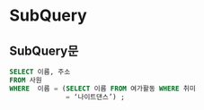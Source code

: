 # SubQuery
## SubQuery문
```sql
SELECT 이름, 주소
FROM 사원
WHERE  이름 = (SELECT 이름 FROM 여가활동 WHERE 취미 
              = ‘나이트댄스’) ;
```
